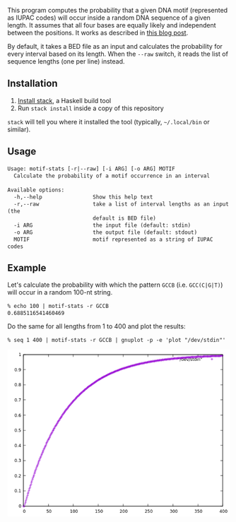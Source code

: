 This program computes the probability that a given DNA motif (represented as
IUPAC codes) will occur inside a random DNA sequence of a given length.
It assumes that all four bases are equally likely and independent between the
positions.
It works as described in [this blog post](https://ro-che.info/articles/2018-08-01-probability-of-regex).

By default, it takes a BED file as an input and calculates the probability for
every interval based on its length.
When the `--raw` switch, it reads the list of sequence lengths (one per line) instead.


## Installation

1. [Install stack](https://docs.haskellstack.org/en/stable/install_and_upgrade/), a
   Haskell build tool
2. Run `stack install` inside a copy of this repository

`stack` will tell you where it installed the tool (typically, `~/.local/bin` or similar).

## Usage


```
Usage: motif-stats [-r|--raw] [-i ARG] [-o ARG] MOTIF
  Calculate the probability of a motif occurrence in an interval

Available options:
  -h,--help                Show this help text
  -r,--raw                 take a list of interval lengths as an input (the
                           default is BED file)
  -i ARG                   the input file (default: stdin)
  -o ARG                   the output file (default: stdout)
  MOTIF                    motif represented as a string of IUPAC codes
```

## Example

Let's calculate the probability with which the pattern `GCCB` (i.e.
`GCC(C|G|T)`) will occur in a random 100-nt string.

    % echo 100 | motif-stats -r GCCB
    0.6885116541460469

Do the same for all lengths from 1 to 400 and plot the results:

    % seq 1 400 | motif-stats -r GCCB | gnuplot -p -e 'plot "/dev/stdin"'

![](plot.png)
